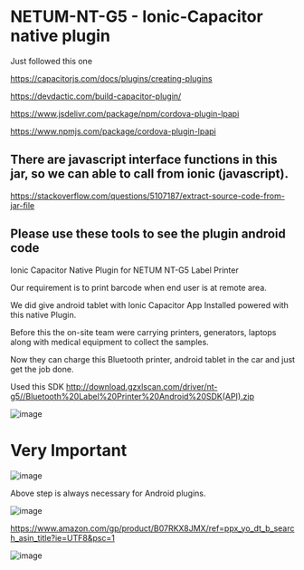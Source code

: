 # NETUM-NT-G5 - Ionic-Capacitor native plugin

Just followed this one

https://capacitorjs.com/docs/plugins/creating-plugins

https://devdactic.com/build-capacitor-plugin/

https://www.jsdelivr.com/package/npm/cordova-plugin-lpapi

https://www.npmjs.com/package/cordova-plugin-lpapi


## There are javascript interface functions in this jar, so we can able to call from ionic (javascript). ##

https://stackoverflow.com/questions/5107187/extract-source-code-from-jar-file

## Please use these tools to see the plugin android code ##

Ionic Capacitor Native Plugin for NETUM NT-G5 Label Printer

Our requirement is to print barcode when end user is at remote area. 

We did give android tablet with Ionic Capacitor App Installed powered with this native Plugin.

Before this the on-site team were carrying printers, generators, laptops along with medical equipment to collect the samples.

Now they can charge this Bluetooth printer, android tablet in the car and just get the job done.

Used this SDK http://download.gzxlscan.com/driver/nt-g5//Bluetooth%20Label%20Printer%20Android%20SDK(API).zip

![image](https://user-images.githubusercontent.com/85802871/121785644-9221df80-cbd8-11eb-9cd0-1a6364563def.png)

# Very Important

![image](https://user-images.githubusercontent.com/85802871/123553210-77826580-d797-11eb-922c-90027f0746b0.png)

Above step is always necessary for Android plugins.

![image](https://user-images.githubusercontent.com/85802871/124133491-80c54800-da9f-11eb-9f72-ceae912d2909.png)

https://www.amazon.com/gp/product/B07RKX8JMX/ref=ppx_yo_dt_b_search_asin_title?ie=UTF8&psc=1

![image](https://user-images.githubusercontent.com/85802871/124133864-e1ed1b80-da9f-11eb-94fb-012ab21ace64.png)

